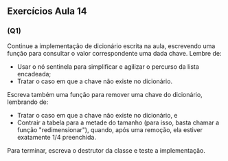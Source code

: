 ## Exercícios Aula 14

### (Q1)
Continue a implementação de dicionário escrita na aula, escrevendo uma função para consultar o valor correspondente uma dada chave. Lembre de:

- Usar o nó sentinela para simplificar e agilizar o percurso da lista encadeada;
- Tratar o caso em que a chave não existe no dicionário.

Escreva também uma função para remover uma chave do dicionário, lembrando de:

- Tratar o caso em que a chave não existe no dicionário, e
- Contrair a tabela para a metade do tamanho (para isso, basta chamar a função "redimensionar"), quando, após uma remoção, ela estiver exatamente 1/4 preenchida.

Para terminar, escreva o destrutor da classe e teste a implementação.